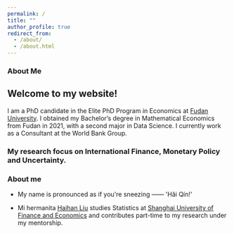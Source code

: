 ```yaml
---
permalink: /
title: ""
author_profile: true
redirect_from: 
  - /about/
  - /about.html
---
```


### About Me

## Welcome to my website!

I am a PhD candidate in the Elite PhD Program in Economics at [Fudan University](https://www.fudan.edu.cn/en/). I obtained my Bachelor’s degree in Mathematical Economics from Fudan in 2021, with a second major in Data Science. I currently work as a Consultant at the World Bank Group.



### My research focus on International Finance, Monetary Policy and Uncertainty.



### About me

- My name is pronounced as if you're sneezing —— 'Hǎi Qín!'

- Mi hermanita [Haihan Liu](https://github.com/GraceHanLiu) studies Statistics at [Shanghai University of Finance and Economics](https://english.sufe.edu.cn/) and contributes part-time to my research under my mentorship.

<!-- Whenever you sneeze, you're calling my name <=..=> -->